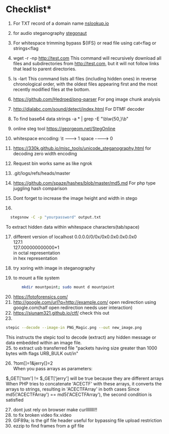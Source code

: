 # Checklist\*

1. For TXT record of a domain name [nslookup.io](https://nslookup.io)
2. for audio steganography [stegonaut](https://www.stegonaut.com/)
3. For whitespace trimming bypass ${IFS} or read file using cat<flag or strings<flag
4. wget -r -np http://test.com
   This command will recursively download all files and subdirectories from http://test.com, but it will not follow links that lead to parent directories.

5. ls -lart
   This command lists all files (including hidden ones) in reverse chronological order, with the oldest files appearing first and the most recently modified files at the bottom.

6. https://github.com/Hedroed/png-parser
   For png image chunk analysis

7. http://dialabc.com/sound/detect/index.html
   For DTMF decoder

8. To find base64 data strings -a \* | grep -E "\b\w{50,}\b"

9. online steg tool https://georgeom.net/StegOnline

10. whitespace encoding: \t ---> 1 space ----> 0
11. https://330k.github.io/misc_tools/unicode_steganography.html for decoding zero width encoding
12. Request bin works same as like ngrok
13. .git/logs/refs/heads/master
14. https://github.com/spaze/hashes/blob/master/md5.md
    For php type juggling hash comparison
15. Dont forget to increase the image height and width in stego
16.

```bash
  stegsnow -C -p "yourpassword" output.txt
```

To extract hidden data within whitespace characters(tab/space)

17. different version of localhost
    0.0.0.0/0/0x/0x0.0x0.0x0.0x0  
    127.1  
    127.000000000000\*1  
    in octal representation  
    in hex representation

18. try xoring with image in steganography
19. to mount a file system

```bash
       mkdir mountpoint; sudo mount d mountpoint
```

20. https://fotoforensics.com/
21. http://google.com/url?q=http://example.com/ open redirection using google.com(half open redirection needs user interaction)
22. https://siunam321.github.io/ctf/ check this out
23.

```bash
stepic --decode --image-in PNG_Magic.png --out new_image.png
```

This instructs the stepic tool to decode (extract) any hidden message or data embedded within an image file.  
25. to extract usb transferred file "packets having size greater than 1000 bytes with flags URB_BULK out/in"

26. ?tom[]=1&jerry[]=2  
    When you pass arrays as parameters:

$\_GET['tom'] != $\_GET['jerry'] will be true because they are different arrays
When PHP tries to concatenate 'ACECTF' with these arrays, it converts the arrays to strings, resulting in 'ACECTFArray' in both cases
Since md5('ACECTFArray') == md5('ACECTFArray'), the second condition is satisfied

27. dont just rely on browser make curllllllll!!
28. to fix broken video fix.video
29. GIF89a; is the gif file header useful for bypassing file upload restriction
30. ezzip to find frames from a gif file
